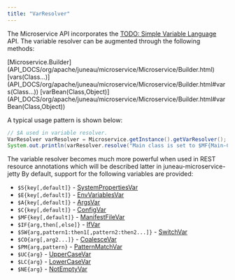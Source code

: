 ```yaml
---
title: "VarResolver"
---
```


The Microservice API incorporates the [TODO: Simple Variable Language](TODO.md) API.
The variable resolver can be augmented through the following methods:

<tree>
<node-0><java-class>[Microservice.Builder](API_DOCS/org/apache/juneau/microservice/Microservice/Builder.html)</java-class></node-0>
<node-1><java-method>[vars(Class...)](API_DOCS/org/apache/juneau/microservice/Microservice/Builder.html#vars(Class...))</java-method></node-1>
<node-1><java-method>[varBean(Class,Object)](API_DOCS/org/apache/juneau/microservice/Microservice/Builder.html#varBean(Class,Object))</java-method></node-1>
</tree>

A typical usage pattern is shown below:

```java
// $A used in variable resolver.
VarResolver varResolver = Microservice.getInstance().getVarResolver();
System.out.println(varResolver.resolve("Main class is set to $MF{Main-Class, unknown}"));
```

The variable resolver becomes much more powerful when used in REST resource annotations which will be described latter
in juneau-microservice-jetty By default, support for the following variables are provided:

- `$S{key[,default]}` - [SystemPropertiesVar](API_DOCS/org/apache/juneau/svl/vars/SystemPropertiesVar.html)
- `$E{key[,default]}` - [EnvVariablesVar](API_DOCS/org/apache/juneau/svl/vars/EnvVariablesVar.html)
- `$A{key[,default]}` - [ArgsVar](API_DOCS/org/apache/juneau/svl/vars/ArgsVar.html)
- `$C{key[,default]}` - [ConfigVar](API_DOCS/org/apache/juneau/config/vars/ConfigVar.html)
- `$MF{key[,default]}` - [ManifestFileVar](API_DOCS/org/apache/juneau/svl/vars/ManifestFileVar.html)
- `$IF{arg,then[,else]}` - [IfVar](API_DOCS/org/apache/juneau/svl/vars/IfVar.html)
- `$SW{arg,pattern1:then1[,pattern2:then2...]}` - [SwitchVar](API_DOCS/org/apache/juneau/svl/vars/SwitchVar.html)
- `$CO{arg[,arg2...]}` - [CoalesceVar](API_DOCS/org/apache/juneau/svl/vars/CoalesceVar.html)
- `$PM{arg,pattern}` - [PatternMatchVar](API_DOCS/org/apache/juneau/svl/vars/PatternMatchVar.html)
- `$UC{arg}` - [UpperCaseVar](API_DOCS/org/apache/juneau/svl/vars/UpperCaseVar.html)
- `$LC{arg}` - [LowerCaseVar](API_DOCS/org/apache/juneau/svl/vars/LowerCaseVar.html)
- `$NE{arg}` - [NotEmptyVar](API_DOCS/org/apache/juneau/svl/vars/NotEmptyVar.html)
